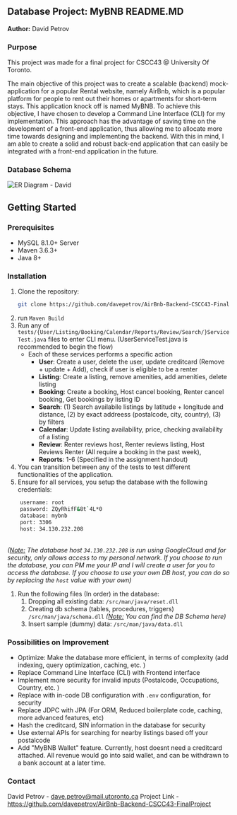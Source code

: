 ##  Database Project: MyBNB README.MD
**Author:** David Petrov
### Purpose
This project was made for a final project for CSCC43 @ University Of Toronto.

The main objective of this project was to create a scalable (backend) mock-application for a popular Rental website, namely AirBnb, which is a popular platform for people to rent out their homes or apartments for short-term stays. This application knock off is named MyBNB. To achieve this objective, I have chosen to develop a Command Line Interface (CLI) for my implementation. This approach has the advantage of saving time on the development of a front-end application, thus allowing me to allocate more time towards designing and implementing the backend. With this in mind, I am able to create a solid and robust back-end application that can easily be integrated with a front-end application in the future.

### Database Schema
![ER Diagram - David](https://documents.lucid.app/documents/1cb6cd87-42e5-4e24-b09f-392ba820e687/pages/0_0?a=2554&x=43&y=-262&w=1862&h=1309&store=1&accept=image%2F*&auth=LCA%20ae69e1fb69b34fb8c224075d1690f8b274fd7e8c2277725a5f62d40817e53c8e-ts%3D1691426011)


## Getting Started

### Prerequisites

- MySQL 8.1.0+ Server
- Maven 3.6.3+
- Java 8+

### Installation

1. Clone the repository:
   ```sh
   git clone https://github.com/davepetrov/AirBnb-Backend-CSCC43-FinalProject
2. run `Maven Build`
3. Run any of `tests/{User/Listing/Booking/Calendar/Reports/Review/Search/}ServiceTest.java` files to enter CLI menu. (UserServiceTest.java is recommended to begin the flow)
   - Each of these services performs a specific action
     - **User**: Create a user, delete the user, update creditcard (Remove + update + Add), check if user is eligible to be a renter
     - **Listing**: Create a listing, remove amenities, add amenities, delete listing
     - **Booking**: Create a booking, Host cancel booking, Renter cancel booking, Get bookings by listing ID
     - **Search**: (1) Search availabile listings by latitude + longitude and distance, (2) by exact addreess (postalcode, city, country), (3) by filters
     - **Calendar**: Update listing availability, price, checking availability of a listing
     - **Review**: Renter reviews host, Renter reviews listing, Host Reviews Renter (All require a booking in the past week), 
     - **Reports**: 1-6 (Specified in the assignment handout)
4. You can transition between any of the tests to test different functionalities of the application.
5. Ensure for all services, you setup the database with the following credentials:
   
```sh
    username: root
    password: ZQyRhifF&8t`4L*0
    database: mybnb
    port: 3306
    host: 34.130.232.208
```
\
   *(<u>Note:</u> The database host `34.130.232.208` is run using GoogleCloud and for security, only allows access to my personal network. If you choose to run the database, you can PM me your IP and I will create a user for you to access the database.  If you choose to use your own DB host, you can do so by replacing the `host` value with your own)*
1. Run the following files (In order) in the database:
   1. Dropping all existing data: `/src/man/java/reset.dll` 
   2. Creating db schema (tables, procedures, triggers)  `/src/man/java/schema.dll` 
*(<u>Note:</u> You can find the DB Schema here)*
   3.  Insert sample (dummy) data:  `/src/man/java/data.dll`

### Possibilities on Improvement
- Optimize: Make the database more efficient, in terms of complexity (add indexing, query optimization, caching, etc. )
- Replace Command Line Interface (CLI) with Frontend interface
- Implement more security for invalid inputs (Postalcode, Occupations, Country, etc. )
- Replace with in-code DB configuration with `.env` configuration, for security
- Replace JDPC with JPA (For ORM, Reduced boilerplate code, caching, more advanced features, etc)
- Hash the creditcard, SIN information in the database for security
- Use external APIs for searching for nearby listings based off your postalcode
- Add "MyBNB Wallet" feature. Currently, host doesnt need a creditcard attached. All revenue would go into said wallet, and can be withdrawn to a bank account at a later time.

### Contact
David Petrov - dave.petrov@mail.utoronto.ca
Project Link - https://github.com/davepetrov/AirBnb-Backend-CSCC43-FinalProject
